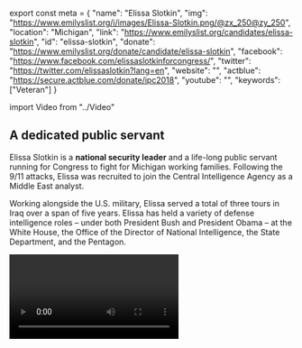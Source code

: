 export const meta = {
  "name": "Elissa Slotkin",
  "img": "https://www.emilyslist.org/i/images/Elissa-Slotkin.png/@zx_250@zy_250",
  "location": "Michigan",
  "link": "https://www.emilyslist.org/candidates/elissa-slotkin",
  "id": "elissa-slotkin",
  "donate": "https://www.emilyslist.org/donate/candidate/elissa-slotkin",
  "facebook": "https://www.facebook.com/elissaslotkinforcongress/",
  "twitter": "https://twitter.com/elissaslotkin?lang=en",
  "website": "",
  "actblue": "https://secure.actblue.com/donate/ipc2018",
  "youtube": "",
  "keywords": ["Veteran"]
}

import Video from "../Video"

## A dedicated public servant

Elissa Slotkin is a **national security leader** and a life-long public servant running for Congress to fight for Michigan working families. Following the 9/11 attacks, Elissa was recruited to join the Central Intelligence Agency as a Middle East analyst.

Working alongside the U.S. military, Elissa served a total of three tours in Iraq over a span of five years. Elissa has held a variety of defense intelligence roles – under both President Bush and President Obama – at the White House, the Office of the Director of National Intelligence, the State Department, and the Pentagon.

<Video id="TPA8cqIWpAA" />


She currently runs a small business consulting on national security and government affairs. In her final role in government, Elissa served as the acting assistant secretary of defense for international security affairs, where she managed a 700-person organization with a $140 million budget, and was the principal advisor to the secretary of defense on security strategy and policy issues related to NATO, Russia, the Middle East, Africa, and the Western Hemisphere.

In Baghdad, she met her husband Dave, a now-retired colonel who served in the U.S. Army for 30 years. She currently lives on her family farm in Holly, Michigan, and runs a small business consulting on national security and government affairs.


## A champion for Michigan working families

Elissa, a third-generation Michigander, grew up in a meat-packing family, who taught her the importance of hard work. Elissa spent her early life on a farm, and the Michigan values she learned early in life are the values that have helped her succeed in her career of service and as a Michigan small business owner. When elected, she will bring her straightforward, commonsense approach to Congress tackling the toughest problems facing hardworking families. She will fight tirelessly to expand economic opportunity for all Michiganders and to help create good-paying jobs. Elissa is a powerful advocate for expanding access to health care and pushing back on predatory drug pricing. When elected she will fight back against Republicans’ attempts to undo the progress we’ve worked so hard to make will champion policies that help move Michigan forward for all working families.

## An opportunity to flip a seat

Elissa is challenging incumbent Republican Congressman Mike Bishop, an extremist with a record that has hurt hardworking Michigan families. Donald Trump only narrowly outperformed Hillary Clinton here, and in 2018 we must win in this district and in others like it to take back the House. Elissa is mounting a serious campaign and she has what it takes to win in 2018—but Bishop’s special interest allies rely on his vote to take away Americans’ health insurance and to reform our tax code to benefit the wealthy few, and they will try to stop Elissa from holding him accountable to Michiganders in 2018. Let’s show Elissa our full support and ensure that she’ll have the resources she needs to take Bishop on and flip this seat from red to blue.
